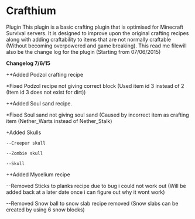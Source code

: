 # Crafthium
Plugin
This plugin is a basic crafting plugin that is optimised for Minecraft Survival servers. It is designed to improve upon the original crafting recipes along with adding craftability to items that are not normally craftable (Without becoming overpowered and game breaking). 
This read me filewill also be the change log for the plugin (Starting from 07/06/2015)

<b>Changelog 7/6/15</b>

++Added Podzol crafting recipe

  *Fixed Podzol recipe not giving correct block (Used item id 3 instead of 2 (Item id 3 does not exist for dirt))

++Added Soul sand recipe.

  *Fixed Soul sand not giving soul sand (Caused by incorrect item as
  crafting item (Nether_Warts instead of Nether_Stalk)

+Added Skulls

	--Creeper skull

	--Zombie skull

	--Skull

++Added Mycelium recipe

--Removed Sticks to planks recipe due to bug i could not work out (Will be added back at a later date once i can figure out why it wont work)

--Removed Snow ball to snow slab recipe removed (Snow slabs can be created by using 6 snow blocks)
